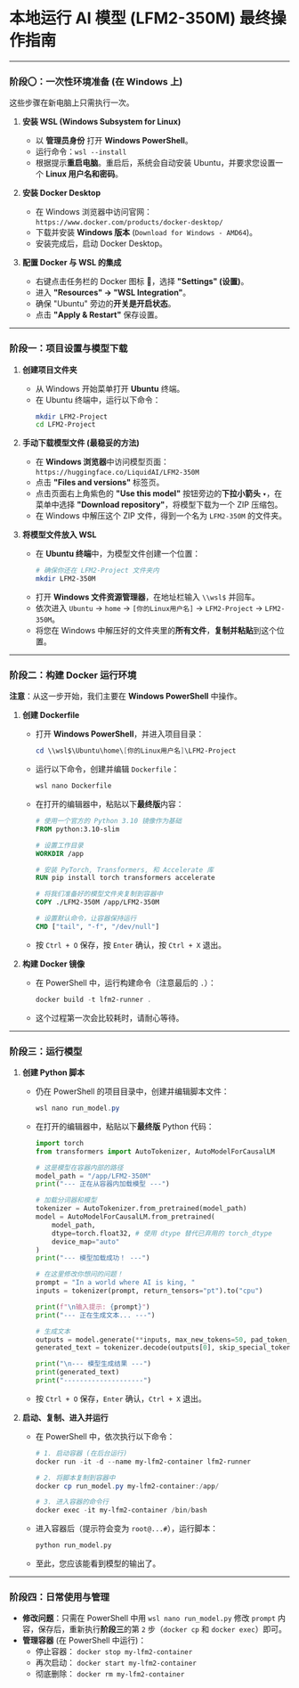 # 本地运行 AI 模型 (LFM2-350M) 最终操作指南

---

### **阶段〇：一次性环境准备 (在 Windows 上)**
这些步骤在新电脑上只需执行一次。

1.  **安装 WSL (Windows Subsystem for Linux)**
    * 以 **管理员身份** 打开 **Windows PowerShell**。
    * 运行命令：`wsl --install`
    * 根据提示**重启电脑**。重启后，系统会自动安装 Ubuntu，并要求您设置一个 **Linux 用户名和密码**。

2.  **安装 Docker Desktop**
    * 在 Windows 浏览器中访问官网：`https://www.docker.com/products/docker-desktop/`
    * 下载并安装 **Windows 版本** (`Download for Windows - AMD64`)。
    * 安装完成后，启动 Docker Desktop。

3.  **配置 Docker 与 WSL 的集成**
    * 右键点击任务栏的 Docker 图标 🐳，选择 **"Settings" (设置)**。
    * 进入 **"Resources" -> "WSL Integration"**。
    * 确保 "Ubuntu" 旁边的**开关是开启状态**。
    * 点击 **"Apply & Restart"** 保存设置。

---

### **阶段一：项目设置与模型下载**

1.  **创建项目文件夹**
    * 从 Windows 开始菜单打开 **Ubuntu** 终端。
    * 在 Ubuntu 终端中，运行以下命令：
        ```bash
        mkdir LFM2-Project
        cd LFM2-Project
        ```

2.  **手动下载模型文件 (最稳妥的方法)**
    * 在 **Windows 浏览器**中访问模型页面：`https://huggingface.co/LiquidAI/LFM2-350M`
    * 点击 **"Files and versions"** 标签页。
    * 点击页面右上角紫色的 **"Use this model"** 按钮旁边的**下拉小箭头 `▾`**，在菜单中选择 **"Download repository"**，将模型下载为一个 ZIP 压缩包。
    * 在 Windows 中解压这个 ZIP 文件，得到一个名为 `LFM2-350M` 的文件夹。

3.  **将模型文件放入 WSL**
    * 在 **Ubuntu 终端**中，为模型文件创建一个位置：
        ```bash
        # 确保你还在 LFM2-Project 文件夹内
        mkdir LFM2-350M
        ```
    * 打开 **Windows 文件资源管理器**，在地址栏输入 `\\wsl$` 并回车。
    * 依次进入 `Ubuntu` -> `home` -> `[你的Linux用户名]` -> `LFM2-Project` -> `LFM2-350M`。
    * 将您在 Windows 中解压好的文件夹里的**所有文件**，**复制并粘贴**到这个位置。

---

### **阶段二：构建 Docker 运行环境**
**注意**：从这一步开始，我们主要在 **Windows PowerShell** 中操作。

1.  **创建 Dockerfile**
    * 打开 **Windows PowerShell**，并进入项目目录：
        ```powershell
        cd \\wsl$\Ubuntu\home\[你的Linux用户名]\LFM2-Project
        ```
    * 运行以下命令，创建并编辑 `Dockerfile`：
        ```powershell
        wsl nano Dockerfile
        ```
    * 在打开的编辑器中，粘贴以下**最终版**内容：
        ```dockerfile
        # 使用一个官方的 Python 3.10 镜像作为基础
        FROM python:3.10-slim

        # 设置工作目录
        WORKDIR /app

        # 安装 PyTorch, Transformers, 和 Accelerate 库
        RUN pip install torch transformers accelerate

        # 将我们准备好的模型文件夹复制到容器中
        COPY ./LFM2-350M /app/LFM2-350M

        # 设置默认命令，让容器保持运行
        CMD ["tail", "-f", "/dev/null"]
        ```
    * 按 `Ctrl + O` 保存，按 `Enter` 确认，按 `Ctrl + X` 退出。

2.  **构建 Docker 镜像**
    * 在 PowerShell 中，运行构建命令（注意最后的 `.`）：
        ```powershell
        docker build -t lfm2-runner .
        ```
    * 这个过程第一次会比较耗时，请耐心等待。

---

### **阶段三：运行模型**

1.  **创建 Python 脚本**
    * 仍在 PowerShell 的项目目录中，创建并编辑脚本文件：
        ```powershell
        wsl nano run_model.py
        ```
    * 在打开的编辑器中，粘贴以下**最终版** Python 代码：
        ```python
        import torch
        from transformers import AutoTokenizer, AutoModelForCausalLM

        # 这是模型在容器内部的路径
        model_path = "/app/LFM2-350M"
        print("--- 正在从容器内加载模型 ---")

        # 加载分词器和模型
        tokenizer = AutoTokenizer.from_pretrained(model_path)
        model = AutoModelForCausalLM.from_pretrained(
            model_path,
            dtype=torch.float32, # 使用 dtype 替代已弃用的 torch_dtype
            device_map="auto"
        )
        print("--- 模型加载成功！ ---")

        # 在这里修改你想问的问题！
        prompt = "In a world where AI is king, "
        inputs = tokenizer(prompt, return_tensors="pt").to("cpu")

        print(f"\n输入提示: {prompt}")
        print("--- 正在生成文本... ---")

        # 生成文本
        outputs = model.generate(**inputs, max_new_tokens=50, pad_token_id=tokenizer.eos_token_id)
        generated_text = tokenizer.decode(outputs[0], skip_special_tokens=True)

        print("\n--- 模型生成结果 ---")
        print(generated_text)
        print("--------------------")
        ```
    * 按 `Ctrl + O` 保存，`Enter` 确认，`Ctrl + X` 退出。

2.  **启动、复制、进入并运行**
    * 在 PowerShell 中，依次执行以下命令：
        ```powershell
        # 1. 启动容器 (在后台运行)
        docker run -it -d --name my-lfm2-container lfm2-runner

        # 2. 将脚本复制到容器中
        docker cp run_model.py my-lfm2-container:/app/

        # 3. 进入容器的命令行
        docker exec -it my-lfm2-container /bin/bash
        ```
    * 进入容器后（提示符会变为 `root@...#`），运行脚本：
        ```bash
        python run_model.py
        ```
    * 至此，您应该能看到模型的输出了。

---

### **阶段四：日常使用与管理**

* **修改问题**：只需在 PowerShell 中用 `wsl nano run_model.py` 修改 `prompt` 内容，保存后，重新执行**阶段三**的第 `2` 步（`docker cp` 和 `docker exec`）即可。
* **管理容器** (在 PowerShell 中运行)：
    * 停止容器： `docker stop my-lfm2-container`
    * 再次启动： `docker start my-lfm2-container`
    * 彻底删除： `docker rm my-lfm2-container`